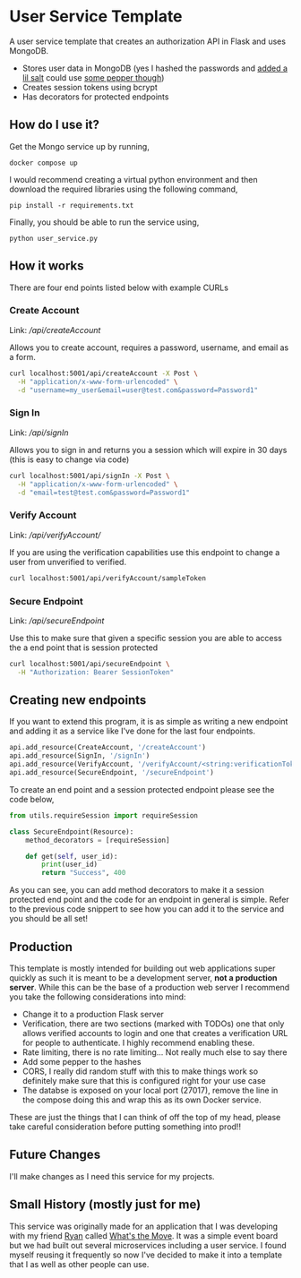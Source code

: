 # User Service Template
A user service template that creates an authorization API in Flask and uses MongoDB. 
- Stores user data in MongoDB (yes I hashed the passwords and [added a lil salt](https://en.wikipedia.org/wiki/Salt_(cryptography)) could use [some pepper though](https://en.wikipedia.org/wiki/Pepper_(cryptography))) 
- Creates session tokens using bcrypt
- Has decorators for protected endpoints

## How do I use it? 

Get the Mongo service up by running,
```
docker compose up
```
I would recommend creating a virtual python environment and then download the required libraries using the following command,
```
pip install -r requirements.txt
```
Finally, you should be able to run the service using,
```
python user_service.py
```

## How it works 

There are four end points listed below with example CURLs 
### Create Account
Link: _/api/createAccount_

Allows you to create account, requires a password, username, and email as a form.

```bash
curl localhost:5001/api/createAccount -X Post \
  -H "application/x-www-form-urlencoded" \
  -d "username=my_user&email=user@test.com&password=Password1"
```

### Sign In
Link: _/api/signIn_

Allows you to sign in and returns you a session which will expire in 30 days (this is easy to change via code)

```bash
curl localhost:5001/api/signIn -X Post \
  -H "application/x-www-form-urlencoded" \
  -d "email=test@test.com&password=Password1"
```

### Verify Account
Link: _/api/verifyAccount/<token>_

If you are using the verification capabilities use this endpoint to change a user from unverified to verified. 

```bash
curl localhost:5001/api/verifyAccount/sampleToken
```

### Secure Endpoint 
Link: _/api/secureEndpoint_

Use this to make sure that given a specific session you are able to access the a end point that is session protected 

```bash
curl localhost:5001/api/secureEndpoint \
  -H "Authorization: Bearer SessionToken" 
```

## Creating new endpoints 
If you want to extend this program, it is as simple as writing a new endpoint and adding it as a service like I've done for the last four endpoints.

```python
api.add_resource(CreateAccount, '/createAccount')
api.add_resource(SignIn, '/signIn')
api.add_resource(VerifyAccount, '/verifyAccount/<string:verificationToken>')
api.add_resource(SecureEndpoint, '/secureEndpoint')
```

To create an end point and a session protected endpoint please see the code below,
```python
from utils.requireSession import requireSession

class SecureEndpoint(Resource):
    method_decorators = [requireSession]

    def get(self, user_id):
        print(user_id) 
        return "Success", 400
```

As you can see, you can add method decorators to make it a session protected end point and the code for an endpoint in general is simple. Refer to the previous code snippert to see how you can add it to the service and you should be all set! 

## Production
This template is mostly intended for building out web applications super quickly as such it is meant to be a development server, **not a production server**. While this can be the base of a production web server I recommend you take the following considerations into mind: 
- Change it to a production Flask server
- Verification, there are two sections (marked with TODOs) one that only allows verified accounts to login and one that creates a verification URL for people to authenticate. I highly recommend enabling these.
- Rate limiting, there is no rate limiting... Not really much else to say there
- Add some pepper to the hashes 
- CORS, I really did random stuff with this to make things work so definitely make sure that this is configured right for your use case
- The databse is exposed on your local port (27017), remove the line in the compose doing this and wrap this as its own Docker service. 

These are just the things that I can think of off the top of my head, please take careful consideration before putting something into prod!! 

## Future Changes
I'll make changes as I need this service for my projects.

## Small History (mostly just for me)
This service was originally made for an application that I was developing with my friend [Ryan](https://github.com/rkimbers) called [What's the Move](https://github.com/whatsthemoveasu). It was a simple event board but we had built out several microservices including a user service. I found myself reusing it frequently so now I've decided to make it into a template that I as well as other people can use.  
